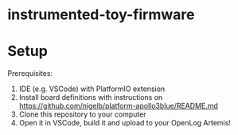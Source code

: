 # instrumented-toy-firmware
 
# Setup
Prerequisites: 
1. IDE (e.g. VSCode) with PlatformIO extension
2. Install board definitions with instructions on https://github.com/nigelb/platform-apollo3blue/README.md
3. Clone this repository to your computer
4. Open it in VSCode, build it and upload to your OpenLog Artemis!

